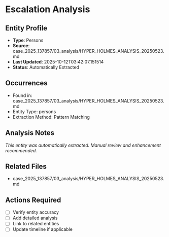 # Escalation Analysis

## Entity Profile
- **Type**: Persons
- **Source**: case_2025_137857/03_analysis/HYPER_HOLMES_ANALYSIS_20250523.md
- **Last Updated**: 2025-10-12T03:42:07.151514
- **Status**: Automatically Extracted

## Occurrences
- Found in: case_2025_137857/03_analysis/HYPER_HOLMES_ANALYSIS_20250523.md
- Entity Type: persons
- Extraction Method: Pattern Matching

## Analysis Notes
*This entity was automatically extracted. Manual review and enhancement recommended.*

## Related Files
- case_2025_137857/03_analysis/HYPER_HOLMES_ANALYSIS_20250523.md

## Actions Required
- [ ] Verify entity accuracy
- [ ] Add detailed analysis
- [ ] Link to related entities
- [ ] Update timeline if applicable
